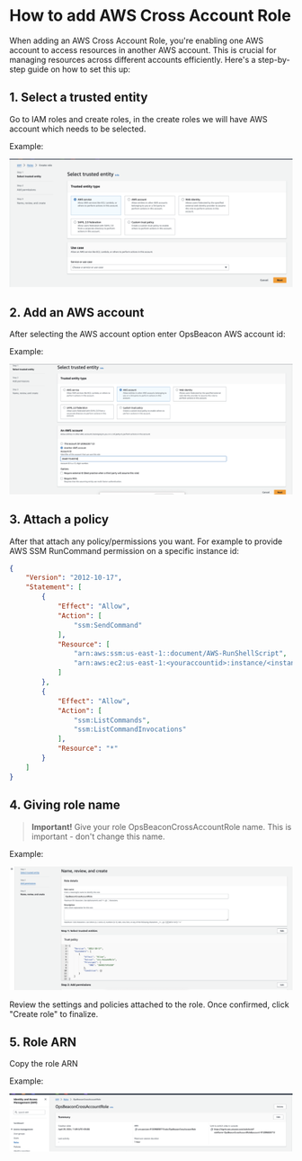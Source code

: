 # How to add AWS Cross Account Role

When adding an AWS Cross Account Role, you're enabling one AWS account to access resources in another AWS account. This is crucial for managing resources across different accounts efficiently. Here's a step-by-step guide on how to set this up:

## 1. Select a trusted entity 

Go to IAM roles and create roles, in the create roles we will have AWS account which needs to be selected.

Example:

![TrustedEntity](/docs/images/trusted-entity.png)

## 2. Add an AWS account

After selecting the AWS account option enter OpsBeacon AWS account id:

Example:

![RunParser](/docs/images/aws-account.png)

## 3. Attach a policy

After that attach any policy/permissions you want. For example to provide AWS SSM RunCommand permission on a specific instance id:

```json
{
    "Version": "2012-10-17",
    "Statement": [
        {
            "Effect": "Allow",
            "Action": [
                "ssm:SendCommand"
            ],
            "Resource": [
                "arn:aws:ssm:us-east-1::document/AWS-RunShellScript",
                "arn:aws:ec2:us-east-1:<youraccountid>:instance/<instanceid>"
            ]
        },
        {
            "Effect": "Allow",
            "Action": [
                "ssm:ListCommands",
                "ssm:ListCommandInvocations"
            ],
            "Resource": "*"
        }
    ]
}
```

## 4. Giving role name

> **Important!** Give your role OpsBeaconCrossAccountRole name. This is important - don't change this name.

Example:

![RoleName](/docs/images/role-name.png)

Review the settings and policies attached to the role. Once confirmed, click "Create role" to finalize.

## 5. Role ARN

Copy the role ARN

Example:

![RoleARN](/docs/images/role-arn.png)

